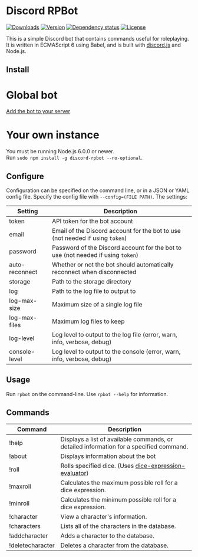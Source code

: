 # Discord RPBot
[![Downloads](https://img.shields.io/npm/dt/discord-rpbot.svg)](https://www.npmjs.com/package/discord-rpbot)
[![Version](https://img.shields.io/npm/v/discord-rpbot.svg)](https://www.npmjs.com/package/discord-rpbot)
[![Dependency status](https://david-dm.org/Gawdl3y/discord-rpbot.svg)](https://david-dm.org/Gawdl3y/discord-rpbot)
[![License](https://img.shields.io/npm/l/discord-rpbot.svg)](LICENSE)

This is a simple Discord bot that contains commands useful for roleplaying.
It is written in ECMAScript 6 using Babel, and is built with [discord.js](https://github.com/hydrabolt/discord.js) and Node.js.

## Install
# Global bot
[Add the bot to your server](https://discordapp.com/oauth2/authorize?client_id=204353188172660747&scope=bot&permissions=0)

# Your own instance
You must be running Node.js 6.0.0 or newer.  
Run `sudo npm install -g discord-rpbot --no-optional`.

## Configure
Configuration can be specified on the command line, or in a JSON or YAML config file.
Specify the config file with `--config=(FILE PATH)`.
The settings:

| Setting        | Description                                                                      |        
|----------------|----------------------------------------------------------------------------------|
| token          | API token for the bot account                                                    |
| email          | Email of the Discord account for the bot to use (not needed if using `token`)    |
| password       | Password of the Discord account for the bot to use (not needed if using `token`) |
| auto-reconnect | Whether or not the bot should automatically reconnect when disconnected          |
| storage        | Path to the storage directory                                                    |
| log            | Path to the log file to output to                                                |
| log-max-size   | Maximum size of a single log file                                                |
| log-max-files  | Maximum log files to keep                                                        |
| log-level      | Log level to output to the log file (error, warn, info, verbose, debug)          |
| console-level  | Log level to output to the console (error, warn, info, verbose, debug)           |

## Usage
Run `rpbot` on the command-line.
Use `rpbot --help` for information.

## Commands
| Command           | Description                                                                                                   |
|-------------------|---------------------------------------------------------------------------------------------------------------|
| !help             | Displays a list of available commands, or detailed information for a specified command.                       |
| !about            | Displays information about the bot                                                                            |
| !roll             | Rolls specified dice. (Uses [dice-expression-evaluator](https://github.com/dbkang/dice-expression-evaluator)) |
| !maxroll          | Calculates the maximum possible roll for a dice expression.                                                   |
| !minroll          | Calculates the minimum possible roll for a dice expression.                                                   |
| !character        | View a character's information.                                                                               |
| !characters       | Lists all of the characters in the database.                                                                  |
| !addcharacter     | Adds a character to the database.                                                                             |
| !deletecharacter  | Deletes a character from the database.                                                                        |
